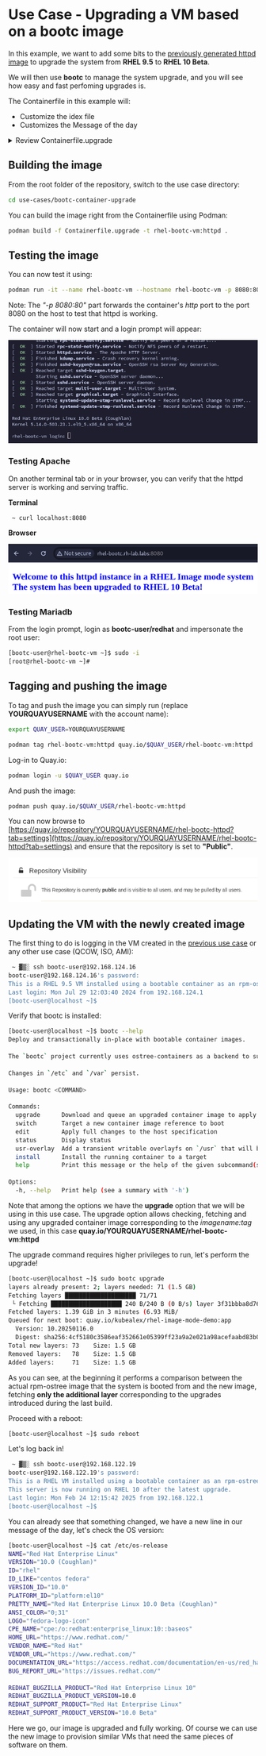 # Use Case - Upgrading a VM based on a bootc image

In this example, we want to add some bits to the [previously generated httpd image](../bootc-container-anaconda-ks/README.md) to upgrade the system from **RHEL 9.5** to **RHEL 10 Beta**.

We will then use **bootc** to manage the system upgrade, and you will see how easy and fast perfoming upgrades is.

The Containerfile in this example will:

- Customize the idex file
- Customizes the Message of the day

<details>
  <summary>Review Containerfile.upgrade</summary>
  ```dockerfile
  --8<-- "use-cases/bootc-container-upgrade/Containerfile.upgrade"
  ```
</details>


## Building the image

From the root folder of the repository, switch to the use case directory:

```bash
cd use-cases/bootc-container-upgrade
```

You can build the image right from the Containerfile using Podman:

```bash
podman build -f Containerfile.upgrade -t rhel-bootc-vm:httpd .
```

## Testing the image

You can now test it using:

```bash
podman run -it --name rhel-bootc-vm --hostname rhel-bootc-vm -p 8080:80 rhel-bootc-vm:httpd
```

Note: The *"-p 8080:80"* part forwards the container's *http* port to the port 8080 on the host to test that httpd is working.


The container will now start and a login prompt will appear:

![](./assets/bootc-container.png)

### Testing Apache

On another terminal tab or in your browser, you can verify that the httpd server is working and serving traffic.

**Terminal**

```bash
 ~ curl localhost:8080
```

**Browser**

![](./assets/browser-test.png)

### Testing Mariadb

From the login prompt, login as **bootc-user/redhat** and impersonate the root user:

```bash
[bootc-user@rhel-bootc-vm ~]$ sudo -i
[root@rhel-bootc-vm ~]#
```

## Tagging and pushing the image

To tag and push the image you can simply run (replace **YOURQUAYUSERNAME** with the account name):


```bash
export QUAY_USER=YOURQUAYUSERNAME
```

```bash
podman tag rhel-bootc-vm:httpd quay.io/$QUAY_USER/rhel-bootc-vm:httpd
```

Log-in to Quay.io:

```bash
podman login -u $QUAY_USER quay.io
```

And push the image:

```bash
podman push quay.io/$QUAY_USER/rhel-bootc-vm:httpd
```

You can now browse to [https://quay.io/repository/YOURQUAYUSERNAME/rhel-bootc-httpd?tab=settings](https://quay.io/repository/YOURQUAYUSERNAME/rhel-bootc-httpd?tab=settings) and ensure that the repository is set to **"Public"**.

![](./assets/quay-repo-public.png)


## Updating the VM with the newly created image

The first thing to do is logging in the VM created in the [previous use case](../bootc-container-anaconda-ks/README.md) or any other use case (QCOW, ISO, AMI):

```bash
 ~ ▓▒░ ssh bootc-user@192.168.124.16
bootc-user@192.168.124.16's password:
This is a RHEL 9.5 VM installed using a bootable container as an rpm-ostree source!
Last login: Mon Jul 29 12:03:40 2024 from 192.168.124.1
[bootc-user@localhost ~]$
```

Verify that bootc is installed:

```bash
[bootc-user@localhost ~]$ bootc --help
Deploy and transactionally in-place with bootable container images.

The `bootc` project currently uses ostree-containers as a backend to support a model of bootable container images.  Once installed, whether directly via `bootc install` (executed as part of a container) or via another mechanism such as an OS installer tool, further upgrades can be pulled via e.g. `bootc upgrade`.

Changes in `/etc` and `/var` persist.

Usage: bootc <COMMAND>

Commands:
  upgrade      Download and queue an upgraded container image to apply
  switch       Target a new container image reference to boot
  edit         Apply full changes to the host specification
  status       Display status
  usr-overlay  Add a transient writable overlayfs on `/usr` that will be discarded on reboot
  install      Install the running container to a target
  help         Print this message or the help of the given subcommand(s)

Options:
  -h, --help   Print help (see a summary with '-h')
```

Note that among the options we have the **upgrade** option that we will be using in this use case.
The upgrade option allows checking, fetching and using any upgraded container image corresponding to the *imagename:tag* we used, in this case **quay.io/YOURQUAYUSERNAME/rhel-bootc-vm:httpd**

The upgrade command requires higher privileges to run, let's perform the upgrade!

```bash
[bootc-user@localhost ~]$ sudo bootc upgrade
layers already present: 2; layers needed: 71 (1.5 GB)
Fetching layers ████████████████████ 71/71 
 └ Fetching ████████████████████ 240 B/240 B (0 B/s) layer 3f31bbba8d765173de253
Fetched layers: 1.39 GiB in 3 minutes (6.93 MiB/
Queued for next boot: quay.io/kubealex/rhel-image-mode-demo:app
  Version: 10.20250116.0
  Digest: sha256:4cf5180c3586eaf352661e05399ff23a9a2e021a98acefaabd83b0e991dd21b3
Total new layers: 73    Size: 1.5 GB
Removed layers:   78    Size: 1.5 GB
Added layers:     71    Size: 1.5 GB
```

As you can see, at the beginning it performs a comparison between the actual rpm-ostree image that the system is booted from and the new image, fetching **only the additional layer** corresponding to the upgrades introduced during the last build.

Proceed with a reboot:

```bash
[bootc-user@localhost ~]$ sudo reboot
```

Let's log back in!

```bash
 ~ ▓▒░ ssh bootc-user@192.168.122.19
bootc-user@192.168.122.19's password: 
This is a RHEL VM installed using a bootable container as an rpm-ostree source!
This server is now running on RHEL 10 after the latest upgrade.
Last login: Mon Feb 24 12:15:42 2025 from 192.168.122.1
[bootc-user@localhost ~]$ 
```

You can already see that something changed, we have a new line in our message of the day, let's check the OS version:

```bash
[bootc-user@localhost ~]$ cat /etc/os-release 
NAME="Red Hat Enterprise Linux"
VERSION="10.0 (Coughlan)"
ID="rhel"
ID_LIKE="centos fedora"
VERSION_ID="10.0"
PLATFORM_ID="platform:el10"
PRETTY_NAME="Red Hat Enterprise Linux 10.0 Beta (Coughlan)"
ANSI_COLOR="0;31"
LOGO="fedora-logo-icon"
CPE_NAME="cpe:/o:redhat:enterprise_linux:10::baseos"
HOME_URL="https://www.redhat.com/"
VENDOR_NAME="Red Hat"
VENDOR_URL="https://www.redhat.com/"
DOCUMENTATION_URL="https://access.redhat.com/documentation/en-us/red_hat_enterprise_linux/10"
BUG_REPORT_URL="https://issues.redhat.com/"

REDHAT_BUGZILLA_PRODUCT="Red Hat Enterprise Linux 10"
REDHAT_BUGZILLA_PRODUCT_VERSION=10.0
REDHAT_SUPPORT_PRODUCT="Red Hat Enterprise Linux"
REDHAT_SUPPORT_PRODUCT_VERSION="10.0 Beta"
```

Here we go, our image is upgraded and fully working. Of course we can use the new image to provision similar VMs that need the same pieces of software on them.
